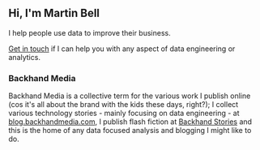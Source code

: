 ## Hi, I'm Martin Bell

I help people use data to improve their business.

[Get in touch](mailto:martin@backhandmedia.com) if I can help you with any aspect of data engineering or analytics.

### Backhand Media

Backhand Media is a collective term for the various work I publish online (cos it's all about the brand with the kids these days, right?); I collect various technology stories  - mainly focusing on data engineering - at [blog.backhandmedia.com](blog.backhandmedia.com), I publish flash fiction at [Backhand Stories](https://www.backhandstories.com) and this is the home of any data focused analysis and blogging I might like to do.